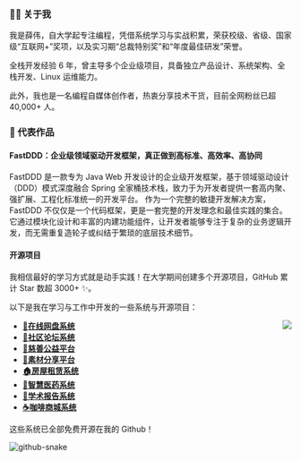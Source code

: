 ### 👨‍💻 关于我

我是薛伟，自大学起专注编程，凭借系统学习与实战积累，荣获校级、省级、国家级“互联网+”奖项，以及实习期“总裁特别奖”和“年度最佳研发”荣誉。

全栈开发经验 6 年，曾主导多个企业级项目，具备独立产品设计、系统架构、全栈开发、Linux 运维能力。

此外，我也是一名编程自媒体创作者，热衷分享技术干货，目前全网粉丝已超 40,000+ 人。

### 🌟 代表作品

#### FastDDD：企业级领域驱动开发框架，真正做到高标准、高效率、高协同
FastDDD 是一款专为 Java Web 开发设计的企业级开发框架，基于领域驱动设计（DDD）模式深度融合 Spring 全家桶技术栈，致力于为开发者提供一套高内聚、强扩展、工程化标准统一的开发平台。
作为一个完整的敏捷开发解决方案，FastDDD 不仅仅是一个代码框架，更是一套完整的开发理念和最佳实践的集合。它通过模块化设计和丰富的内建功能组件，让开发者能够专注于复杂的业务逻辑开发，而无需重复造轮子或纠结于繁琐的底层技术细节。

#### 开源项目
我相信最好的学习方式就是动手实践！在大学期间创建多个开源项目，GitHub 累计 Star 数超 3000+ ✨。

以下是我在学习与工作中开发的一些系统与开源项目：

<picture>
  <source
    srcset="https://github-readme-stats-one-bice.vercel.app/api?username=373675032&show_icons=true&icon_color=0366d6&bg_color=ffffff&theme=github_dark&include_all_commits=true&count_private=true&role=OWNER,ORGANIZATION_MEMBER,COLLABORATOR"
    media="(prefers-color-scheme: dark)" />
  <source
    srcset="https://github-readme-stats-one-bice.vercel.app/api?username=373675032&show_icons=true&icon_color=0366d6&bg_color=ffffff&include_all_commits=true&count_private=true&role=OWNER,ORGANIZATION_MEMBER,COLLABORATOR"
    media="(prefers-color-scheme: light), (prefers-color-scheme: no-preference)" />
  <img src="https://github-readme-stats-one-bice.vercel.app/api?username=373675032&show_icons=true&icon_color=0366d6&bg_color=ffffff&include_all_commits=true&count_private=true&role=OWNER,ORGANIZATION_MEMBER,COLLABORATOR"
    align="right" />
</picture>

- **[📁在线网盘系统](https://github.com/373675032/moti-cloud)**
- **[💬社区论坛系统](https://github.com/373675032/molihub)**
- **[💝慈善公益平台](https://github.com/373675032/love-charity)**
- **[🌁素材分享平台](https://github.com/373675032/su-share)**
- **[🏠房屋租赁系统](https://github.com/373675032/verio-house)**
- **[🏥智慧医药系统](https://github.com/373675032/smart-medicine)** 
- **[📔学术报告系统](https://github.com/373675032/academic-report)**
- **[☕咖啡商城系统](https://github.com/373675032/kaka-shop)**

这些系统已全部免费开源在我的 Github！

   <picture>
    <source media="(prefers-color-scheme: dark)" srcset="github-contribution-snake/github-contribution-grid-snake-dark.svg" />
    <source media="(prefers-color-scheme: light)" srcset="github-contribution-snake/github-contribution-grid-snake.svg" />
    <img alt="github-snake" src="github-snake.svg" />
  </picture>
